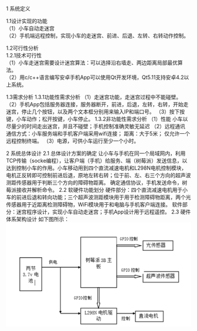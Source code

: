 1 系统定义

1.1设计实现的功能  
（1）小车自动走迷宫  
（2）手机端远程控制，实现小车的走迷宫、前进、后退、左转、右转动作控制。  

1.2可行性分析  
1.2.1技术可行性  
（1）小车走迷宫需要设计迷宫算法：可以选择沿右墙走、两边距离局部最优算法。  
（2）用c/c++语言编写安卓手机App可以使用Qt开发环境，Qt5.11支持安卓4.2以上系统。  

1.3需求分析
1.3.1功能性需求分析
（1）走迷宫功能，走迷宫过程中不能碰壁。
（2）手机App包括服务器连接，服务器断开，前进，后退，左转，右转，开始走迷宫，停止几个按钮，以及两个文本框分别用来输入IP和端口号。
（3）按下按键，小车动作；松开按键，小车停止。
1.3.2非功能性需求分析
（1）性能
小车以尽量少的时间走出迷宫，并且不碰壁；手机控制准确灵敏无延迟
（2）远程通讯
通信方式：小车服务端和手机客户端采用wifi连接；
距离：大于5米；
仅允许一个远程控制终端。
（3）电源，可供小车运行至少一个小时。

2 系统总体设计
2.1 总体设计方案的确定
让小车与手机在同一个局域网内，利用TCP传输（socke编程），让客户端（手机）给服务、端（树莓派）发送信息，以达到控制小车的作用。小车移动用到四个直流减速电机和L298N电机控制模块，电机正反转即可控制前进后退，原地左转右转；位于前、左、右三个方向的超声波测距传感器用于判断三个方向的障碍物距离。
确定通信协议，手机发送命令，树莓派接收并解析命令。
2.2 软硬件功能划分
硬件部分：四个直流减速电机用于小车的前进后退和转向功能；三个超声波测距模块用于用于检测障碍物距离，两个光传感器用于近距离检测障碍物，WiFi模块用于和电脑与手机客户端连接。
软件部分：迷宫程序设计，实现小车自动走迷宫；手机App设计用于远程遥控。
2.3 硬件体系架构设计
如下图所示：
![image](https://github.com/QustRobot/AppOnCar/blob/master/images/1.PNG)
